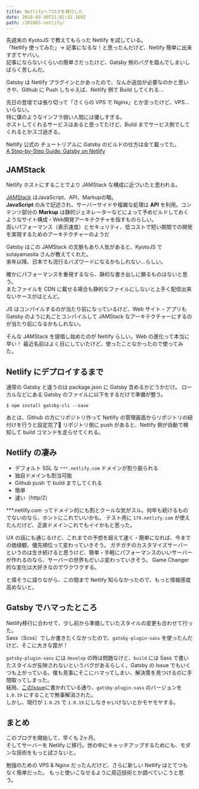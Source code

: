 ```yaml
---
title: Netlifyへブログを移行した
date: 2018-03-30T21:02:32.169Z
path: /201803-netlify/
---
```


先週末の KyotoJS で教えてもらった Netlify を試している。  
「Netlify 使ってみた」→ 記事になるな！と思ったんだけど、Netlify 簡単に出来すぎてヤバい。  
記事にならないくらいの簡単さだったけど、Gatsby 側のバグを踏んでしまいしばらく苦しんだ。

Gatsby は Netlify プラグインとかあったので、なんか追加が必要なのかと思いきや、Github に Push しちゃえば、Netlify 側で Build してくれる…

先日の登壇では張り切って「さくらの VPS で Nginx」とか言ったけど、VPS…いらない。  
特に僕のようなインフラ弱い人間には優しすぎる。  
ホストしてくれるサービスはあると思ってたけど、Build までサービス側でしてくれるとかスゴ過ぎる。

Netlify 公式の チュートリアルに Gatsby のビルドの仕方は全て載ってた。  
<a href="https://www.netlify.com/blog/2016/02/24/a-step-by-step-guide-gatsby-on-netlify/" target="_blank">A Step-by-Step Guide: Gatsby on Netlify</a>


## JAMStack
Netlify ホストにすることでより JAMStack な構成に近づいたと思われる。  

<a href="https://jamstack.org/" target="_blank">JAMStack</a> はJavaScript、API、Markupの略。  
**JavaScript** のみで記述され、サーバーサイドや複雑な処理は **API** を利用。コンテンツ部分の **Markup** は静的ジェネレーターなどによって予めビルドしておくようなサイト構成・Web開発アーキテクチャを指すものらしい。  
高いパフォーマンス（表示速度）とセキュリティ、低コストで短い期間での開発を実現するためのアーキテクチャーのようだ

Gatsby はこの JAMStack の文脈もあり人気があると、KyotoJS で sotayamasita さんが教えてくれた。  
来年以降、日本でも流行るバズワードになるかもしれない...らしい。

確かにパフォーマンスを重視するなら、静的な書き出しに勝るものはないと思う。  
またファイルを CDN に載せる場合も静的なファイルにしないと上手く配信出来ないケースがほとんど。

JS はコンパイルするのが当たり前になっているけど、Web サイト・アプリも Gatsby のように丸ごとコンパイルして JAMStack なアーキテクチャーにするのが当たり前になるかもしれない。

そんな JAMStack を提唱し始めたのが Netlify らしい。Web の進化って本当に早い！
最近名前はよく目にしていたけど、使ったことなかったので使ってみた。


## Netlify にデプロイするまで
通常の Gatsby と違うのは package.json に Gatsby 含めるかどうかだけ。
ローカルなどにある Gatsby のファイルに以下をするだけで準備が整う。

```shell
$ npm install gatsby-cli --save
```

あとは、Github の方にリポジトリ作って Netlify の管理画面からリポジトリの紐付けを行うと設定完了🎉
リポジトリ側に push があると、Netlify 側が自動で検知して build コマンドを走らせてくれる。


## Netlify の凄み
- デフォルト SSL な `***.netlify.com` ドメインが割り振られる
- 独自ドメインも割当可能
- Github push で build までしてくれる
- 簡単
- 速い（http/2）

***.netlify.com ってドメイン的にも割とクールな気がスル。何年も続けるものでないのなら、ホントにこれでいいかも。
テスト用に `179.netlify.com` が使えたんだけど、正直ドメインこれでもイイかもと思った。

UX の話にも通じるけど、これまでの予想を超えて速く・簡単になれば、今までの価値観、優先順位って変わっていきそう。
ガチガチのカスタマイズサーバーというのは生き続けると思うけど、簡単・手軽にパフォーマンスのいいサーバーが作れるのなら、サーバーの世界もだいぶ変わっていきそう。 Game Changer 的な変化は大好きなのでワクワクする。

と偉そうに語りながら、この間まで Netlify 知らなかったので、もっと情報感度高めないと。


## Gatsby でハマったところ
Netlify移行に合わせて、少し前から準備していたスタイルの変更も合わせて行った。  
Sass（Scss）でしか書きたくなかったので、`gatsby-plugin-sass` を使ったんだけど、そこに大きな罠が！

`gatsby-plugin-sass` には `develop` の時は問題なけど、`build` には Sass で書いたスタイルが反映されないというバグがあるらしく、Gatsby の Issue でもいくつも上がっている。僕も見事にそこにハマってしまい、解決策を見つけるのに手間取ってしまった。  
結局、<a href="https://github.com/gatsbyjs/gatsby/issues/4457" target="_blank">このIssue</a>に書かれている通り、`gatsby-plugin-sass` のバージョンを `1.0.19` にすることで無事解消された。  
しかし、現行が `1.0.25` で `1.0.19` にしなきゃいけないとかモヤモヤする。


## まとめ
このブログを開始して、早くも 2ヶ月。  
そしてサーバーを Netlify に移行。世の中にキャッチアップするためにも、モダンな技術をもっと試さないと。

勉強のための VPS & Nginx だったんだけど、さらに新しい Netlify はとてつもなく簡単だった。
もっと使いこなせるように周辺技術とか調べていこうと思う。